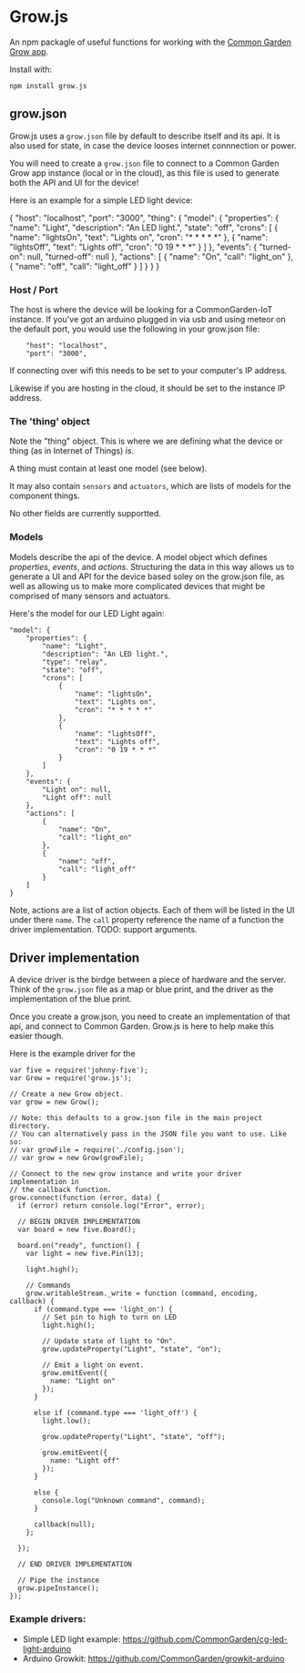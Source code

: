 # Grow.js
An npm packagle of useful functions for working with the [Common Garden Grow app](https://github.com/CommonGarden/Grow).

Install with:

    npm install grow.js

## grow.json
Grow.js uses a `grow.json` file by default to describe itself and its api. It is also used for state, in case the device looses internet connnection or power.

You will need to create a `grow.json` file to connect to a Common Garden Grow app instance (local or in the cloud), as this file is used to generate both the API and UI for the device!

Here is an example for a simple LED light device:

{
    "host": "localhost",
    "port": "3000",
    "thing": {
        "model": {
            "properties": {
                "name": "Light",
                "description": "An LED light.",
                "state": "off",
                "crons": [
                    {
                        "name": "lightsOn",
                        "text": "Lights on",
                        "cron": "* * * * *"
                    },
                    {
                        "name": "lightsOff",
                        "text": "Lights off",
                        "cron": "0 19 * * *"
                    }
                ]
            },
            "events": {
                "turned-on": null,
                "turned-off": null
            },
            "actions": [
                {
                    "name": "On",
                    "call": "light_on"
                },
                {
                    "name": "off",
                    "call": "light_off"
                }
            ]
        }
    }
}

### Host / Port
The host is where the device will be looking for a CommonGarden-IoT instance. If you've got an arduino plugged in via usb and using meteor on the default port, you would use the following in your grow.json file:

```
    "host": "localhost",
    "port": "3000",
```

If connecting over wifi this needs to be set to your computer's IP address.

Likewise if you are hosting in the cloud, it should be set to the instance IP address.

### The 'thing' object
Note the "thing" object. This is where we are defining what the device or thing (as in Internet of Things) *is*. 

A thing must contain at least one model (see below).

It may also contain `sensors` and `actuators`, which are lists of models for the component things.

No other fields are currently supportted.

### Models
Models describe the api of the device. A model object which defines *properties*, *events*, and *actions*. Structuring the data in this way allows us to generate a UI and API for the device based soley on the grow.json file, as well as allowing us to make more complicated devices that might be comprised of many sensors and actuators.

Here's the model for our LED Light again:

```
"model": {
    "properties": {
        "name": "Light",
        "description": "An LED light.",
        "type": "relay",
        "state": "off",
        "crons": [
            {
                "name": "lightsOn",
                "text": "Lights on",
                "cron": "* * * * *"
            },
            {
                "name": "lightsOff",
                "text": "Lights off",
                "cron": "0 19 * * *"
            }
        ]
    },
    "events": {
        "Light on": null,
        "Light off": null
    },
    "actions": [
        {
            "name": "On",
            "call": "light_on"
        },
        {
            "name": "off",
            "call": "light_off"
        }
    ]
}

```

Note, actions are a list of action objects. Each of them will be listed in the UI under there `name`. The `call` property reference the name of a function the driver implementation. TODO: support arguments.

## Driver implementation
A device driver is the birdge between a piece of hardware and the server. Think of the `grow.json` file as a map or blue print, and the driver as the implementation of the blue print.

Once you create a grow.json, you need to create an implementation of that api, and connect to Common Garden. Grow.js is here to help make this easier though.

Here is the example driver for the 

```
var five = require('johnny-five');
var Grow = require('grow.js');

// Create a new Grow object.
var grow = new Grow();

// Note: this defaults to a grow.json file in the main project directory.
// You can alternatively pass in the JSON file you want to use. Like so:
// var growFile = require('./config.json');
// var grow = new Grow(growFile);

// Connect to the new grow instance and write your driver implementation in
// the callback function.
grow.connect(function (error, data) {
  if (error) return console.log("Error", error);

  // BEGIN DRIVER IMPLEMENTATION
  var board = new five.Board();
  
  board.on("ready", function() {
    var light = new five.Pin(13);

    light.high();
    
    // Commands
    grow.writableStream._write = function (command, encoding, callback) {
      if (command.type === 'light_on') {
        // Set pin to high to turn on LED
        light.high();
        
        // Update state of light to "On".
        grow.updateProperty("Light", "state", "on");

        // Emit a light on event.
        grow.emitEvent({
          name: "Light on"
        });
      }

      else if (command.type === 'light_off') {
        light.low();

        grow.updateProperty("Light", "state", "off");

        grow.emitEvent({
          name: "Light off"
        });
      }

      else {
        console.log("Unknown command", command);
      }

      callback(null);
    };

  });

  // END DRIVER IMPLEMENTATION

  // Pipe the instance
  grow.pipeInstance();
});

```

### Example drivers:

* Simple LED light example: https://github.com/CommonGarden/cg-led-light-arduino
* Arduino Growkit: https://github.com/CommonGarden/growkit-arduino
